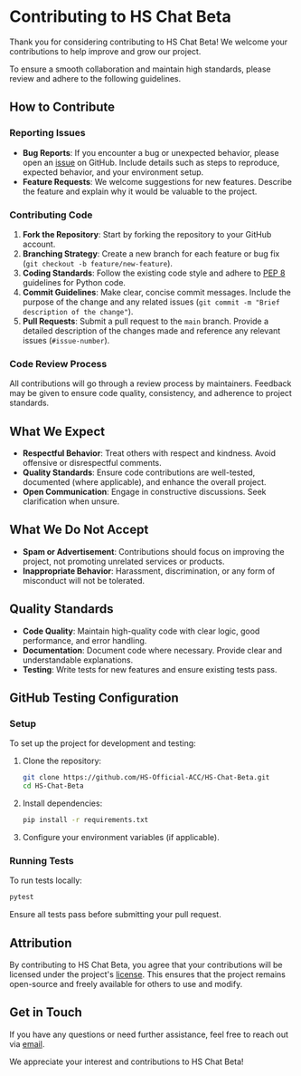 # Contributing to HS Chat Beta

Thank you for considering contributing to HS Chat Beta! We welcome your contributions to help improve and grow our project.

To ensure a smooth collaboration and maintain high standards, please review and adhere to the following guidelines.

## How to Contribute

### Reporting Issues

- **Bug Reports**: If you encounter a bug or unexpected behavior, please open an [issue](https://github.com/HS-Official-ACC/HS-Chat-Beta/issues) on GitHub. Include details such as steps to reproduce, expected behavior, and your environment setup.
- **Feature Requests**: We welcome suggestions for new features. Describe the feature and explain why it would be valuable to the project.

### Contributing Code

1. **Fork the Repository**: Start by forking the repository to your GitHub account.
2. **Branching Strategy**: Create a new branch for each feature or bug fix (`git checkout -b feature/new-feature`).
3. **Coding Standards**: Follow the existing code style and adhere to [PEP 8](https://www.python.org/dev/peps/pep-0008/) guidelines for Python code.
4. **Commit Guidelines**: Make clear, concise commit messages. Include the purpose of the change and any related issues (`git commit -m "Brief description of the change"`).
5. **Pull Requests**: Submit a pull request to the `main` branch. Provide a detailed description of the changes made and reference any relevant issues (`#issue-number`).

### Code Review Process

All contributions will go through a review process by maintainers. Feedback may be given to ensure code quality, consistency, and adherence to project standards.

## What We Expect

- **Respectful Behavior**: Treat others with respect and kindness. Avoid offensive or disrespectful comments.
- **Quality Standards**: Ensure code contributions are well-tested, documented (where applicable), and enhance the overall project.
- **Open Communication**: Engage in constructive discussions. Seek clarification when unsure.

## What We Do Not Accept

- **Spam or Advertisement**: Contributions should focus on improving the project, not promoting unrelated services or products.
- **Inappropriate Behavior**: Harassment, discrimination, or any form of misconduct will not be tolerated.

## Quality Standards

- **Code Quality**: Maintain high-quality code with clear logic, good performance, and error handling.
- **Documentation**: Document code where necessary. Provide clear and understandable explanations.
- **Testing**: Write tests for new features and ensure existing tests pass.

## GitHub Testing Configuration

### Setup

To set up the project for development and testing:

1. Clone the repository:
   ```bash
   git clone https://github.com/HS-Official-ACC/HS-Chat-Beta.git
   cd HS-Chat-Beta
   ```

2. Install dependencies:
   ```bash
   pip install -r requirements.txt
   ```

3. Configure your environment variables (if applicable).

### Running Tests

To run tests locally:

```bash
pytest
```

Ensure all tests pass before submitting your pull request.

## Attribution

By contributing to HS Chat Beta, you agree that your contributions will be licensed under the project's [license](link-to-license). This ensures that the project remains open-source and freely available for others to use and modify.

## Get in Touch

If you have any questions or need further assistance, feel free to reach out via [email](mailto:hiphopsaviors24@gmail.com).

We appreciate your interest and contributions to HS Chat Beta!
